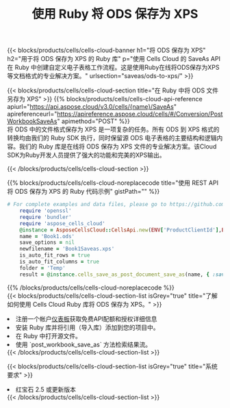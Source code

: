 ﻿---
title: 使用 Ruby 将 ODS 保存为 XPS
description: 利用Aspose.Cells Cloud SDK for Ruby将ODS格式文件保存为XPS格式文件。
kwords: Excel, Save ODS as XPS, REST, Ruby
howto: How to save ODS as XPS using Aspose.Cells Cloud Ruby library.
---
{{< blocks/products/cells/cells-cloud-banner h1="将 ODS 保存为 XPS" h2="用于将 ODS 保存为 XPS 的 Ruby 库" p="使用 Cells Cloud 的 SaveAs API 在 Ruby 中创建自定义电子表格工作流程。这是使用Ruby在线将ODS保存为XPS等文档格式的专业解决方案。" urlsection="saveas/ods-to-xps/" >}}

{{< blocks/products/cells/cells-cloud-section title="在 Ruby 中将 ODS 文件另存为 XPS" >}}
{{% blocks/products/cells/cells-cloud-api-reference apiurl="https://api.aspose.cloud/v3.0/cells/{name}/SaveAs" apireferenceurl="https://apireference.aspose.cloud/cells/#/Conversion/PostWorkbookSaveAs" apimethod="POST" %}}
<br/>
将 ODS 中的文件格式保存为 XPS 是一项复杂的任务。所有 ODS 到 XPS 格式的转换均由我们的 Ruby SDK 执行，同时保留源 ODS 电子表格的主要结构和逻辑内容。我们的 Ruby 库是在线将 ODS 保存为 XPS 文件的专业解决方案。该Cloud SDK为Ruby开发人员提供了强大的功能和完美的XPS输出。

{{< /blocks/products/cells/cells-cloud-section >}}

{{% blocks/products/cells/cells-cloud-noreplacecode title="使用 REST API 将 ODS 保存为 XPS 的 Ruby 代码示例" gistPath="" %}}
  
```ruby
# For complete examples and data files, please go to https://github.com/aspose-cells-cloud/aspose-cells-cloud-ruby/
    require 'openssl'
    require 'bundler'
    require 'aspose_cells_cloud'
    @instance = AsposeCellsCloud::CellsApi.new(ENV['ProductClientId'],ENV['ProductClientSecret'])
    name = 'Book1.ods'
    save_options = nil
    newfilename = 'Book1Saveas.xps'
    is_auto_fit_rows = true
    is_auto_fit_columns = true
    folder = 'Temp'
    result = @instance.cells_save_as_post_document_save_as(name, { :save_options=>save_options, :newfilename=>(folder+"/"+newfilename), :is_auto_fit_rows=>is_auto_fit_rows, :is_auto_fit_columns=>is_auto_fit_columns, :folder=>folder})
```
  
{{% /blocks/products/cells/cells-cloud-noreplacecode %}}
<br/>
{{< blocks/products/cells/cells-cloud-section-list isGrey="true" title="了解如何使用 Cells Cloud Ruby 库将 ODS 保存为 XPS。" >}}
<li>注册一个帐户<a href="https://dashboard.aspose.cloud/">仪表板</a>获取免费API配额和授权详细信息</li>
<li>安装 Ruby 库并将引用（导入库）添加到您的项目中。</li>
<li>在 Ruby 中打开源文件。</li>
<li>使用 `post_workbook_save_as` 方法检索结果流。</li>
{{< /blocks/products/cells/cells-cloud-section-list >}}

{{< blocks/products/cells/cells-cloud-section-list isGrey="true" title="系统要求" >}}
<li>红宝石 2.5 或更新版本</li>
{{< /blocks/products/cells/cells-cloud-section-list >}}
